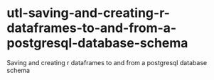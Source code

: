 # utl-saving-and-creating-r-dataframes-to-and-from-a-postgresql-database-schema
Saving and creating r dataframes to and from a postgresql database schema
